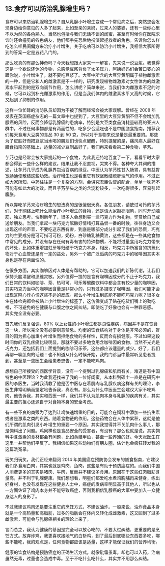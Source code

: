 ## 13.食疗可以防治乳腺增生吗？
食疗可以来防治乳腺增生吗？自从乳腺小叶增生变成一个常见病之后，突然您会发现身边给你意见的人多了起来，比如至亲的亲妈，过来人的婆婆，还有一些你心里不以为然的各色熟人，当然也包括与我们无话不谈的闺蜜，甚至有时候你在医院求诊时还会撞见的各色病友，他们都争先恐后地扮演起拯救者的角色，告诉你怎么样吃怎么样民间偏方来治疗小叶增生。关于吃啥可以防治小叶增生，我相信大家所得到的答案一定是五花八门的。 


那么吃真的有那么神奇吗？今天我想跟大家来一一解答，先来说一说豆浆。我觉得这是一个欲说还休的食物，总感觉豆浆背负了太多压力，阿姨妈妈们会苦口婆心的跟你说，小叶增生了，就不要吃豆浆了。大豆中所含的大豆异黄酮属于植物雌激素的一种，但是它和人的雌激素是不一样的，研究发现植物雌激素对女性体内的雌激素水平起到的是双向调节作用，怎么讲呢？简单来说，当我们体内雌激素不足的时候，它可以起到补充雌激素的作用。但是当我们体内的雌激素水平又高的时候，它又起到了抑制的作用。 


这样一位忙碌的消防队员却因为不被了解而经常会被大家误解。曾经在 2008 年发表在英国癌症杂志的一篇文章中也提到了，大豆里的大豆异黄酮不但不会增加乳腺癌的风险，反而会降低乳腺癌的患病率，特别是大豆类食品消耗量较高的亚洲人群中。不过任何事物都是有两面性的，吃多少合适吃也不是中国膳食指南，推荐我们每天食用大豆类的食品 30 到 50 克，所以对于食物来说是量是最重要的。那些为了皮肤好而把豆浆当水喝的朋友们也快点醒醒，特别提醒的是，痛风病人最好在膳食指南的基础上，适量的减少豆制品好了，我们再来看看第二种食物，芋艿。 


芋艿也是经常会被大家提起的一个食物，为此我还特地百度了一下，看看平时大家都会得到一些什么样的建议，结果让我不忍直视，哭笑不得。各种夸大其词的描述，让芋艿几乎成为乳腺界包治百病的绿豆。中医认为芋艿性甘入肠胃，具有益胃宽肠通便散结这些功效。治疗增生也是看重它有软坚散结疏肝理气的作用。不过正如大家所知，中药往往是一个复杂的方剂，会讲究君臣佐使的配合，单单一味药不可能有如此大的功效。而且芋艿芋头之类的含淀粉较多，一次吃得很多，容易引起腹胀。 


所以靠吃芋艿来治疗增生的想法真的是很傻很天真。各位朋友，请放过可怜的芋艿们，对于网络上吃什么能治疗小叶增生的食物，还是请大家擦亮眼睛，同时开动脑筋，独立思考。快到新年了，很多人会想到买一盒巧克力作为礼物，奖赏给自己或送给朋友。当我们拿起一块巧克力酝酿好情绪打算品尝一番的时候，往往身边又会出现这样的声音，不要吃这东西有害，到底是哪部分成分引起了我们的恐慌，巧克力的主要成分是可可指可可粉，奶粉，白砂糖乳糖黄油，这些都是在一些其他食物中常见的成分，并没有存在任何有毒有害的特殊物质，不能将过量食用巧克力带来的坏处，比如体重增加蛀牙等归结于巧克力本身，相反，巧克力中所富含的抗氧化物对于心血管还是有一定的益处，另外一个被广泛诟病的巧克力中的咖啡因其实本身也是存在两面性的。


在很多方面，其实咖啡因对人体是有帮助的，它可以加速我们的新陈代谢，让我们保持头脑清醒和思维灵敏。另外值得一提的是含有咖啡因成分的不止于巧克力，我们日常的饮料如咖啡、茶、热可可、可乐等碳酸饮料中都会含有较少量的咖啡因，其实巧克力当中的咖啡因含量是非常小的，只有过多摄取了咖啡因，我们可能才会出现耳鸣心悸心慌这些不适的反应。那么小叶增生到底能不能吃巧克力呢？很多女生在体检完都会被贴上小叶增生的标签了，这仿佛变成了贴在吃货们嘴上的劲吃福，不可避免的在健康与口腹之欲之间纠结，即使吃了好像也会有一种罪恶感。 其实完全没有必要。


首先我们反复强调，80% 以上女性的小叶增生都是良性疾病，病因并不是在饮食这一块，所以完全没有必要刻意禁忌。均衡的饮食结构对于身体是非常必须的，盲目的因为担心加重小叶增生而拒绝食物的多样性，反而会有损健康。不过如果这段时间你的双乳疼痛比较明显，那就不要过多地食用含咖啡因的食物，当然不光光是巧克力，还包括我们上面提到的咖啡可乐茶，这些都应该适量的减少。好了，我们再聊一聊肌肉的话题！也不知道从什么时候开始，我的门诊当中最常听见患者提到，甚至是一些医生会给患者忠告，一定不能吃鸡肉。 


想想自己所接受的西医学背景，没有一个提到过乳腺癌和肌肉有关，难道是有中国特色的中医理论？为此我还找来了我的一位好闺蜜，从本科到硕士一直是在研究中医的李医生，当时我请教了他是否中医存在着肌肉与乳腺疾病这样有关的理论，李医生非常明确而坚定地告诉我，真没有。那么为什么中医医生会建议大家不吃鸡肉，他告诉我，其实和西医一样，我们并不认为肌肉本身与乳腺的疾病有关，其实最主要的担心还源自于对食物本身的安全考虑。 


有一些不良的商贩为了达到让鸡快速增重的目的，可能会在饲料中添加一些抗生素或者是激素之类的东西。随着食物链的作用，这些药物会在人体中累积，这就是他们所谓的肌肉引发小叶增生的重要一个原因，其实我觉得并不关肌肉什么事儿，那是饲料出了问题。鸡同样也是食品安全的受害者，有没有？那么也就是说，其实饲料中含激素的食材都会有问题，比如黄鳝甲鱼，甚至一些养殖的虾。今天张医生在这里一并帮他们平反了。我相信如果这些动物们有朋友圈，估计也会疯狂转发我的这篇洗冤录。 


玩笑归玩笑，我们正经来翻阅 2014 年美国癌症预防协会发布的膳食指南，它建议我们多食用白肉，其实也就是鸡肉、鱼肉，这些是有助于预防癌症的。而我们中国人消费更多的其实是猪肉、牛肉，反而并不建议多食用。原因在于这些红肉脂肪含量高，并不利于乳腺健康。我们想想看，明星们都爱吃水煮鸡胸脯肉来健身，练出好身材，也没有发现在这些健身人士中，癌症的发病率明显高于其他人，所以也从一方面佐证了鸡肉本身并不能导致癌症，否则我相信乳腺癌的大军中要加入一众健身达人的身影了。


不过我建议鸡肉还是要注重它的烹饪方式，不建议油炸。一般来说，油炸食品本身就是一个高热量和高脂肪，过多的脂肪会在体内又转化成雌激素，这又回到了过多雌激素，可能会与乳腺癌相关的理论上来了。


言而总之，我认为健康的基因是完全可以放心吃的，不要太过纠结，更重要的是烹饪方式。放弃炸鸡，我更喜欢接地气的白斩鸡，到了最后到底哪些东西要多吃，哪些不能吃，我的观点是，任何食物都应该是适量，这样才能保证我们的营养均衡。 


健康的饮食结构是预防癌症的正确生活方式，就像砒霜虽毒，却也可以入药，治病虽然无毒，过量也会造成中毒。至于不吃什么吃什么，其实并不用那么纠结。

